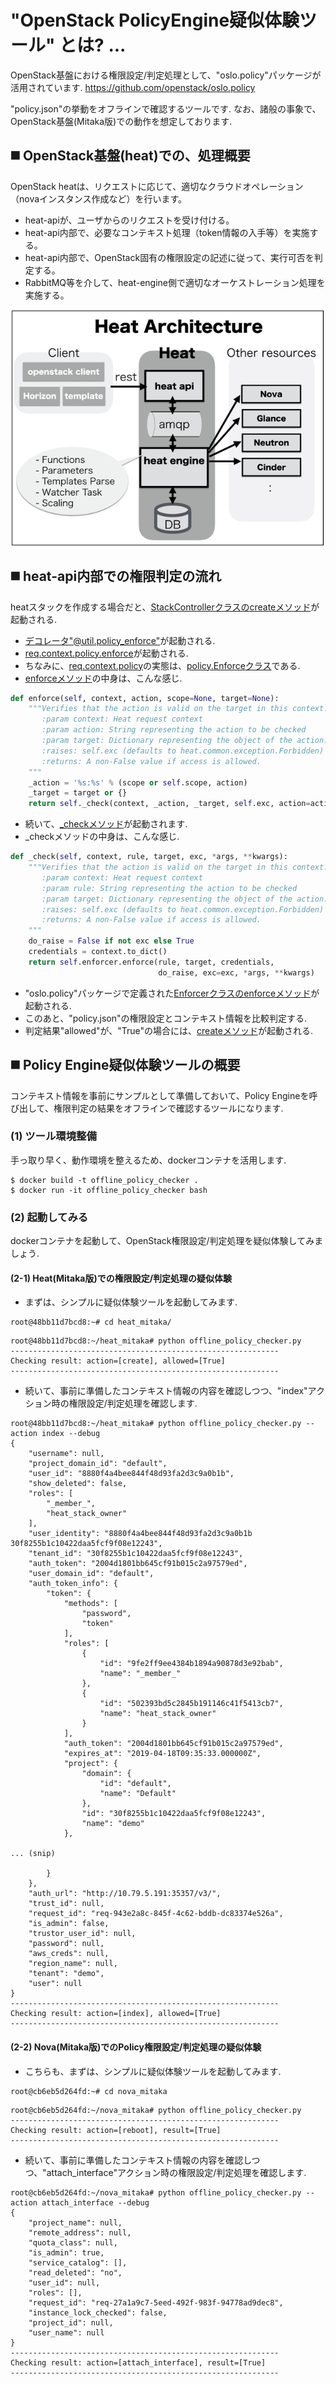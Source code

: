 # "OpenStack PolicyEngine疑似体験ツール" とは? ...
OpenStack基盤における権限設定/判定処理として、"oslo.policy"パッケージが活用されています.
https://github.com/openstack/oslo.policy

"policy.json"の挙動をオフラインで確認するツールです.
なお、諸般の事象で、OpenStack基盤(Mitaka版)での動作を想定しております.

## ◼️ OpenStack基盤(heat)での、処理概要
OpenStack heatは、リクエストに応じて、適切なクラウドオペレーション（novaインスタンス作成など）を行います。

- heat-apiが、ユーザからのリクエストを受け付ける。
- heat-api内部で、必要なコンテキスト処理（token情報の入手等）を実施する。
- heat-api内部で、OpenStack固有の権限設定の記述に従って、実行可否を判定する。
- RabbitMQ等を介して、heat-engine側で適切なオーケストレーション処理を実施する。

![scope](images/Heat_architecture.png)

## ◼️ heat-api内部での権限判定の流れ
heatスタックを作成する場合だと、[StackControllerクラスのcreateメソッド](https://github.com/openstack/heat/blob/mitaka-eol/heat/api/openstack/v1/stacks.py#L382-L401)が起動される.

- [デコレータ"@util.policy_enforce"](https://github.com/openstack/heat/blob/mitaka-eol/heat/api/openstack/v1/util.py#L21-L40)が起動される.
- [req.context.policy.enforce](https://github.com/openstack/heat/blob/mitaka-eol/heat/api/openstack/v1/util.py#L33-L35)が起動される.
- ちなみに、[req.context.policy](https://github.com/openstack/heat/blob/mitaka-eol/heat/common/context.py#L104)の実態は、[policy.Enforceクラス](https://github.com/openstack/heat/blob/mitaka-eol/heat/common/policy.py#L35-L88)である.
- [enforceメソッド](https://github.com/openstack/heat/blob/mitaka-eol/heat/common/policy.py#L69-L80)の中身は、こんな感じ.
```python
def enforce(self, context, action, scope=None, target=None):
    """Verifies that the action is valid on the target in this context.
       :param context: Heat request context
       :param action: String representing the action to be checked
       :param target: Dictionary representing the object of the action.
       :raises: self.exc (defaults to heat.common.exception.Forbidden)
       :returns: A non-False value if access is allowed.
    """
    _action = '%s:%s' % (scope or self.scope, action)
    _target = target or {}
    return self._check(context, _action, _target, self.exc, action=action)
```
- 続いて、[_checkメソッド](https://github.com/openstack/heat/blob/mitaka-eol/heat/common/policy.py#L55-L67)が起動されます.
- _checkメソッドの中身は、こんな感じ.
```python
def _check(self, context, rule, target, exc, *args, **kwargs):
    """Verifies that the action is valid on the target in this context.
       :param context: Heat request context
       :param rule: String representing the action to be checked
       :param target: Dictionary representing the object of the action.
       :raises: self.exc (defaults to heat.common.exception.Forbidden)
       :returns: A non-False value if access is allowed.
    """
    do_raise = False if not exc else True
    credentials = context.to_dict()
    return self.enforcer.enforce(rule, target, credentials,
                                 do_raise, exc=exc, *args, **kwargs)
```
- "oslo.policy"パッケージで定義された[Enforcerクラスのenforceメソッド](https://github.com/openstack/oslo.policy/blob/mitaka-eol/oslo_policy/policy.py#L515-L564)が起動される.
- このあと、"policy.json"の権限設定とコンテキスト情報を比較判定する.
- 判定結果"allowed"が、"True"の場合には、[createメソッド](https://github.com/openstack/heat/blob/mitaka-eol/heat/api/openstack/v1/util.py#L33-L38)が起動される.

## ◼️ Policy Engine疑似体験ツールの概要
コンテキスト情報を事前にサンプルとして準備しておいて、Policy Engineを呼び出して、権限判定の結果をオフラインで確認するツールになります.


### (1) ツール環境整備
手っ取り早く、動作環境を整えるため、dockerコンテナを活用します.
```
$ docker build -t offline_policy_checker .
$ docker run -it offline_policy_checker bash
```

### (2) 起動してみる
dockerコンテナを起動して、OpenStack権限設定/判定処理を疑似体験してみましょう.

#### (2-1) Heat(Mitaka版)での権限設定/判定処理の疑似体験
- まずは、シンプルに疑似体験ツールを起動してみます.

```
root@48bb11d7bcd8:~# cd heat_mitaka/
```
```
root@48bb11d7bcd8:~/heat_mitaka# python offline_policy_checker.py
------------------------------------------------------------
Checking result: action=[create], allowed=[True]
------------------------------------------------------------
```
- 続いて、事前に準備したコンテキスト情報の内容を確認しつつ、"index"アクション時の権限設定/判定処理を確認します.

```
root@48bb11d7bcd8:~/heat_mitaka# python offline_policy_checker.py --action index --debug
{
    "username": null,
    "project_domain_id": "default",
    "user_id": "8880f4a4bee844f48d93fa2d3c9a0b1b",
    "show_deleted": false,
    "roles": [
        "_member_",
        "heat_stack_owner"
    ],
    "user_identity": "8880f4a4bee844f48d93fa2d3c9a0b1b 30f8255b1c10422daa5fcf9f08e12243",
    "tenant_id": "30f8255b1c10422daa5fcf9f08e12243",
    "auth_token": "2004d1801bb645cf91b015c2a97579ed",
    "user_domain_id": "default",
    "auth_token_info": {
        "token": {
            "methods": [
                "password",
                "token"
            ],
            "roles": [
                {
                    "id": "9fe2ff9ee4384b1894a90878d3e92bab",
                    "name": "_member_"
                },
                {
                    "id": "502393bd5c2845b191146c41f5413cb7",
                    "name": "heat_stack_owner"
                }
            ],
            "auth_token": "2004d1801bb645cf91b015c2a97579ed",
            "expires_at": "2019-04-18T09:35:33.000000Z",
            "project": {
                "domain": {
                    "id": "default",
                    "name": "Default"
                },
                "id": "30f8255b1c10422daa5fcf9f08e12243",
                "name": "demo"
            },

... (snip)

        }
    },
    "auth_url": "http://10.79.5.191:35357/v3/",
    "trust_id": null,
    "request_id": "req-943e2a8c-845f-4c62-bddb-dc83374e526a",
    "is_admin": false,
    "trustor_user_id": null,
    "password": null,
    "aws_creds": null,
    "region_name": null,
    "tenant": "demo",
    "user": null
}
------------------------------------------------------------
Checking result: action=[index], allowed=[True]
------------------------------------------------------------
```

#### (2-2) Nova(Mitaka版)でのPolicy権限設定/判定処理の疑似体験

- こちらも、まずは、シンプルに疑似体験ツールを起動してみます.

```
root@cb6eb5d264fd:~# cd nova_mitaka
```
```
root@cb6eb5d264fd:~/nova_mitaka# python offline_policy_checker.py
------------------------------------------------------------
Checking result: action=[reboot], result=[True]
------------------------------------------------------------
```
- 続いて、事前に準備したコンテキスト情報の内容を確認しつつ、"attach_interface"アクション時の権限設定/判定処理を確認します.

```
root@cb6eb5d264fd:~/nova_mitaka# python offline_policy_checker.py --action attach_interface --debug
{
    "project_name": null,
    "remote_address": null,
    "quota_class": null,
    "is_admin": true,
    "service_catalog": [],
    "read_deleted": "no",
    "user_id": null,
    "roles": [],
    "request_id": "req-27a1a9c7-5eed-492f-983f-94778ad9dec8",
    "instance_lock_checked": false,
    "project_id": null,
    "user_name": null
}
------------------------------------------------------------
Checking result: action=[attach_interface], result=[True]
------------------------------------------------------------
```
